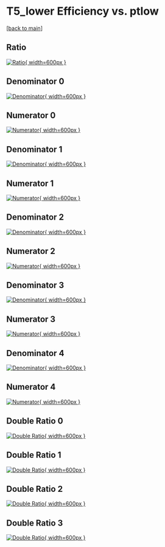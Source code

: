 # T5_lower Efficiency vs. ptlow

[[back to main](./)]



## Ratio

[![Ratio](../mtv/var/T5_lower_vtr_321_-1_eff_ptlow.png){ width=600px }](../mtv/var/T5_lower_vtr_321_-1_eff_ptlow.pdf)

## Denominator 0

[![Denominator](../mtv/den/T5_lower_vtr_321_-1_eff_ptlow_den0.png){ width=600px }](../mtv/den/T5_lower_vtr_321_-1_eff_ptlow_den0.pdf)

## Numerator 0

[![Numerator](../mtv/num/T5_lower_vtr_321_-1_eff_ptlow_num0.png){ width=600px }](../mtv/num/T5_lower_vtr_321_-1_eff_ptlow_num0.pdf)

## Denominator 1

[![Denominator](../mtv/den/T5_lower_vtr_321_-1_eff_ptlow_den1.png){ width=600px }](../mtv/den/T5_lower_vtr_321_-1_eff_ptlow_den1.pdf)

## Numerator 1

[![Numerator](../mtv/num/T5_lower_vtr_321_-1_eff_ptlow_num1.png){ width=600px }](../mtv/num/T5_lower_vtr_321_-1_eff_ptlow_num1.pdf)

## Denominator 2

[![Denominator](../mtv/den/T5_lower_vtr_321_-1_eff_ptlow_den2.png){ width=600px }](../mtv/den/T5_lower_vtr_321_-1_eff_ptlow_den2.pdf)

## Numerator 2

[![Numerator](../mtv/num/T5_lower_vtr_321_-1_eff_ptlow_num2.png){ width=600px }](../mtv/num/T5_lower_vtr_321_-1_eff_ptlow_num2.pdf)

## Denominator 3

[![Denominator](../mtv/den/T5_lower_vtr_321_-1_eff_ptlow_den3.png){ width=600px }](../mtv/den/T5_lower_vtr_321_-1_eff_ptlow_den3.pdf)

## Numerator 3

[![Numerator](../mtv/num/T5_lower_vtr_321_-1_eff_ptlow_num3.png){ width=600px }](../mtv/num/T5_lower_vtr_321_-1_eff_ptlow_num3.pdf)

## Denominator 4

[![Denominator](../mtv/den/T5_lower_vtr_321_-1_eff_ptlow_den4.png){ width=600px }](../mtv/den/T5_lower_vtr_321_-1_eff_ptlow_den4.pdf)

## Numerator 4

[![Numerator](../mtv/num/T5_lower_vtr_321_-1_eff_ptlow_num4.png){ width=600px }](../mtv/num/T5_lower_vtr_321_-1_eff_ptlow_num4.pdf)

## Double Ratio 0

[![Double Ratio](../mtv/ratio/T5_lower_vtr_321_-1_eff_ptlow_ratio0.png){ width=600px }](../mtv/ratio/T5_lower_vtr_321_-1_eff_ptlow_ratio0.pdf)

## Double Ratio 1

[![Double Ratio](../mtv/ratio/T5_lower_vtr_321_-1_eff_ptlow_ratio1.png){ width=600px }](../mtv/ratio/T5_lower_vtr_321_-1_eff_ptlow_ratio1.pdf)

## Double Ratio 2

[![Double Ratio](../mtv/ratio/T5_lower_vtr_321_-1_eff_ptlow_ratio2.png){ width=600px }](../mtv/ratio/T5_lower_vtr_321_-1_eff_ptlow_ratio2.pdf)

## Double Ratio 3

[![Double Ratio](../mtv/ratio/T5_lower_vtr_321_-1_eff_ptlow_ratio3.png){ width=600px }](../mtv/ratio/T5_lower_vtr_321_-1_eff_ptlow_ratio3.pdf)

